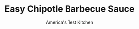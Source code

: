 ---
layout: ../../layouts/MarkdownPostLayout.astro
title: Easy Chipotle Barbecue Sauce
author: America's Test Kitchen
pubDate: 2023-03-15
description: "Put down that supermarket bottle: It takes only 10 minutes to make a better breed of barbecue sauce."
image_url: https://res.cloudinary.com/hksqkdlah/image/upload/ar_1:1,c_fill,dpr_2.0,f_auto,fl_lossy.progressive.strip_profile,g_faces:auto,q_auto:low,w_344/SFS_Barbecue-Sauce_Chipotle_4_i1tcgl
tags: ["Grilling & Barbecue","Sauces"]
calories: 969
protein: 
carbohydrates: 23
fats: 
fiber: 
ingredients: ["2 tablespoons, vegetable oil","1/2 cup, grated onion","1 tablespoon, minced canned chipotle chile in adobo sauce","1 teaspoon, garlic powder","1/4 teaspoon, cayenne pepper","1 1/2 cups, ketchup","1/4 cup, molasses","3 tablespoons, Worcestershire sauce","3 tablespoons, cider vinegar","2 tablespoons, Dijon mustard","1 teaspoon, hot sauce"]
serves: 8
time: "30 minutes, plus 30 minutes cooling"
instructions: ["Heat oil in medium saucepan over medium heat until shimmering. Add onion and cook, stirring occasionally, until softened, about 5 minutes. Stir in chipotle, garlic powder, and cayenne and cook until fragrant, about 30 seconds.","Stir in ketchup, molasses, Worcestershire, vinegar, mustard, and hot sauce and bring to simmer. Reduce heat to low and cook until flavors meld, about 5 minutes. Let cool completely before serving. (Cooled sauce can be refrigerated for up to 1 week.)"]
nutrition: ["364 mg Potassium","28 mg Phosphorus","40 mg Calcium","1 mg Iron","35 mg Magnesium","546 mg Sodium","3 g Fat","2 g Monounsaturated","4 mg Vitamin C","7 µg Folate (food)","18 g Sugars","1 µg Vitamin K","57 g Water","23 g Carbs","7 µg Folate equivalent (total)","1 mg Vitamin E","19 µg Vitamin A","121 kcal Energy","7 g Sugars, added","969 calories"]
notes: "This recipe was developed using Franks RedHot Original Cayenne Pepper Sauce. Grate the onion on the large holes of a box grater."
---
